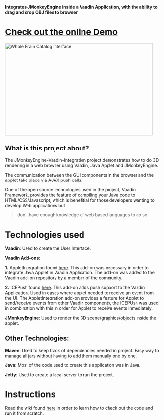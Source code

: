 **Integrates JMonkeyEngine inside a Vaadin Application, with the ability to drag and drop OBJ files to browser**

# [Check out the online Demo](http://dev-data-web.wholebraincatalog.org/jme-vaadin-applet) #

<a href='http://dev-data-web.wholebraincatalog.org/jme-vaadin-applet'><img src='http://img827.imageshack.us/img827/5623/jmeappletintegration.png' alt='Whole Brain Catalog interface' height='300' width='480' /></a>

## What is this project about? ##

The JMonkeyEngine-Vaadin-Integration project demonstrates how to do 3D rendering in a web browser using Vaadin, Java Applet and JMonkeyEngine.

The communication between the GUI components in the browser and the applet take place via AJAX push calls.

One of the open source technologies used in the project, Vaadin Framework, provides the feature of compiling your Java code to HTML/CSS/Javascript, which is benefitial for those developers wanting to develop Web applications but
> don't have enough knowledge of web based languages to do so
# Technologies used #

**Vaadin**: Used to create the User Interface.

**Vaadin Add-ons:**

**1.** AppletIntegration  found [here](http://vaadin.com/directory#addon/appletintegration). This add-on was necessary in order to integrate Java Applet in Vaadin Application. The add-on was added to the Vaadin add-on repository by a member of the community.

**2.** ICEPush found [here](http://vaadin.com/directory#addon/icepush). This add-on adds push support to the Vaadin Application. Used in cases where applet needed to receive an event from the UI. The AppletIntegration add-on provides a feature for Applet to send/receive events from other Vaadin components, the ICEPUsh was used in combination with this in order for Applet to receive events inmediately.

**JMonkeyEngine**: Used to render the 3D scene/graphics/objects inside the applet.

## Other Technologies: ##

**Maven**: Used to keep track of dependencies needed in project. Easy way to manage all jars without having to add them manually one by one.

**Java**: Most of the code used to create this application was in Java.

**Jetty**: Used to create a local server to run the project.

# Instructions #
Read the wiki found [here](http://code.google.com/p/jmonkeyengine-vaadin-integration/wiki/Instructions) in order to learn how to check out the code and run it from scratch.